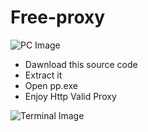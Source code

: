 # Free-proxy

![PC Image](https://cdn.discordapp.com/attachments/974668555771592724/1005164700666974229/unknown.png)

- Dawnload this source code
- Extract it
- Open pp.exe
- Enjoy Http Valid Proxy

![Terminal Image](https://cdn.discordapp.com/attachments/974668555771592724/1005164112453566534/unknown.png)
